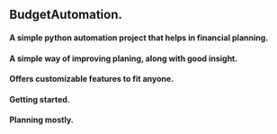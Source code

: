 ## BudgetAutomation.
#### A simple python automation project that helps in financial planning. 
#### A simple way of improving planing, along  with good insight.
#### Offers customizable features to fit anyone.
#### Getting started. 
#### Planning mostly.

